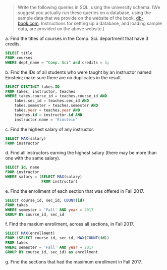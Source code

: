 > Write the following queries in SQL, using the university schema. (We suggest you actually run these queries on a database, using the sample data that we  provide on the website of the book, [db-book.com](https://db-book.com). Instructions for setting up a database, and loading sample data, are provided on the above website.)

a. Find the titles of courses in the Comp. Sci. department that have 3 credits. <br>

```sql
SELECT title
FROM courses
WHERE dept_name = "Comp. Sci" and credits = 3;
```
b. Find the IDs of all students who were taught by an instructor named Einstein; make sure there are no duplicates in the result. <br>

```sql
SELECT DISTINCT takes.ID
FROM takes, instructor, teaches
WHERE takes.course_id = teaches.course_id AND 
    takes.sec_id = teaches.sec_id AND 
    takes.semester = teaches.semester AND 
    takes.year = teaches.year AND 
    teaches.id = instructor.id AND 
    instructor.name = 'Einstein'
```
c. Find the highest salary of any instructor. <br>
```sql
SELECT MAX(salary)
FROM instructor
```
d. Find all instructors earning the highest salary (there may be more than one with the same salary). <br>
```sql
SELECT id, name
FROM instructor
WHERE salary = (SELECT MAX(salary)
                FROM instructor)
```
e. Find the enrollment of each section that was offered in Fall 2017. <br> 
```sql
SELECT course_id, sec_id, COUNT(id)
FROM takes
WHERE semester = 'Fall' AND year = 2017
GROUP BY course_id, sec_id
```
f. Find the maxium enrollment, across all sections, in Fall 2017. <br>
```sql
SELECT MAX(enrollment)
FROM (SELECT course_id, sec_id, MAX(COUNT(id))
FROM takes
WHERE semester = 'Fall' AND year = 2017
GROUP BY course_id, sec_id) as enrollment
```
g. Find the sections that had the maximum enrollment in Fall 2017. <br>